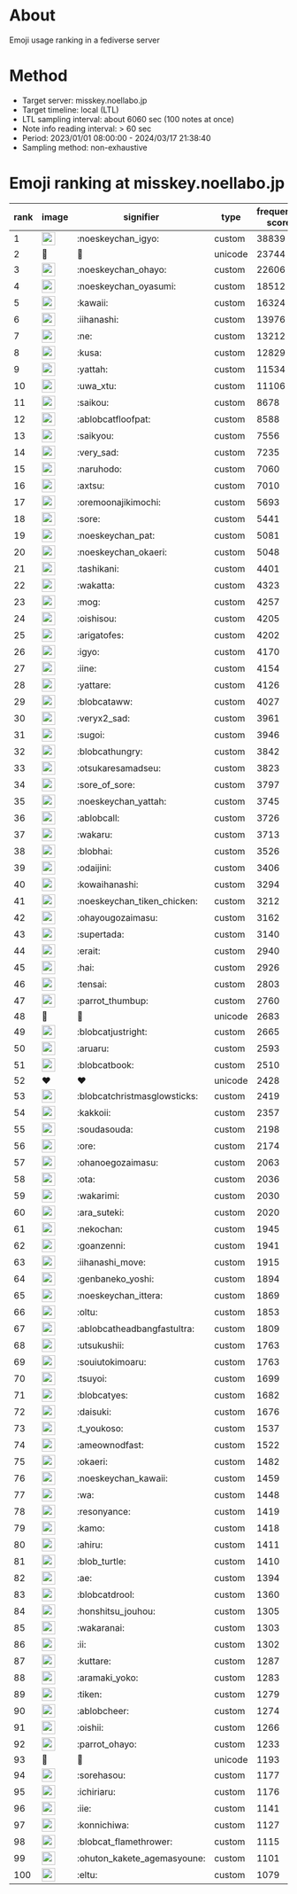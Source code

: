 # About
Emoji usage ranking in a fediverse server

# Method
- Target server: misskey.noellabo.jp
- Target timeline: local (LTL)
- LTL sampling interval: about 6060 sec (100 notes at once)
- Note info reading interval: > 60 sec
- Period: 2023/01/01 08:00:00 - 2024/03/17 21:38:40 
- Sampling method: non-exhaustive

# Emoji ranking at misskey.noellabo.jp

|rank|image|signifier|type|frequency score|
|----|----|----|----|----|
|1|<img height="24" src="https://misskey.noellabo.jp/emoji/noeskeychan_igyo.webp">|:noeskeychan_igyo:|custom|38839|
|2|🎉|🎉|unicode|23744|
|3|<img height="24" src="https://misskey.noellabo.jp/emoji/noeskeychan_ohayo.webp">|:noeskeychan_ohayo:|custom|22606|
|4|<img height="24" src="https://misskey.noellabo.jp/emoji/noeskeychan_oyasumi.webp">|:noeskeychan_oyasumi:|custom|18512|
|5|<img height="24" src="https://misskey.noellabo.jp/emoji/kawaii.webp">|:kawaii:|custom|16324|
|6|<img height="24" src="https://misskey.noellabo.jp/emoji/iihanashi.webp">|:iihanashi:|custom|13976|
|7|<img height="24" src="https://misskey.noellabo.jp/emoji/ne.webp">|:ne:|custom|13212|
|8|<img height="24" src="https://misskey.noellabo.jp/emoji/kusa.webp">|:kusa:|custom|12829|
|9|<img height="24" src="https://misskey.noellabo.jp/emoji/yattah.webp">|:yattah:|custom|11534|
|10|<img height="24" src="https://misskey.noellabo.jp/emoji/uwa_xtu.webp">|:uwa_xtu:|custom|11106|
|11|<img height="24" src="https://misskey.noellabo.jp/emoji/saikou.webp">|:saikou:|custom|8678|
|12|<img height="24" src="https://misskey.noellabo.jp/emoji/ablobcatfloofpat.webp">|:ablobcatfloofpat:|custom|8588|
|13|<img height="24" src="https://misskey.noellabo.jp/emoji/saikyou.webp">|:saikyou:|custom|7556|
|14|<img height="24" src="https://misskey.noellabo.jp/emoji/very_sad.webp">|:very_sad:|custom|7235|
|15|<img height="24" src="https://misskey.noellabo.jp/emoji/naruhodo.webp">|:naruhodo:|custom|7060|
|16|<img height="24" src="https://misskey.noellabo.jp/emoji/axtsu.webp">|:axtsu:|custom|7010|
|17|<img height="24" src="https://misskey.noellabo.jp/emoji/oremoonajikimochi.webp">|:oremoonajikimochi:|custom|5693|
|18|<img height="24" src="https://misskey.noellabo.jp/emoji/sore.webp">|:sore:|custom|5441|
|19|<img height="24" src="https://misskey.noellabo.jp/emoji/noeskeychan_pat.webp">|:noeskeychan_pat:|custom|5081|
|20|<img height="24" src="https://misskey.noellabo.jp/emoji/noeskeychan_okaeri.webp">|:noeskeychan_okaeri:|custom|5048|
|21|<img height="24" src="https://misskey.noellabo.jp/emoji/tashikani.webp">|:tashikani:|custom|4401|
|22|<img height="24" src="https://misskey.noellabo.jp/emoji/wakatta.webp">|:wakatta:|custom|4323|
|23|<img height="24" src="https://misskey.noellabo.jp/emoji/mog.webp">|:mog:|custom|4257|
|24|<img height="24" src="https://misskey.noellabo.jp/emoji/oishisou.webp">|:oishisou:|custom|4205|
|25|<img height="24" src="https://misskey.noellabo.jp/emoji/arigatofes.webp">|:arigatofes:|custom|4202|
|26|<img height="24" src="https://misskey.noellabo.jp/emoji/igyo.webp">|:igyo:|custom|4170|
|27|<img height="24" src="https://misskey.noellabo.jp/emoji/iine.webp">|:iine:|custom|4154|
|28|<img height="24" src="https://misskey.noellabo.jp/emoji/yattare.webp">|:yattare:|custom|4126|
|29|<img height="24" src="https://misskey.noellabo.jp/emoji/blobcataww.webp">|:blobcataww:|custom|4027|
|30|<img height="24" src="https://misskey.noellabo.jp/emoji/veryx2_sad.webp">|:veryx2_sad:|custom|3961|
|31|<img height="24" src="https://misskey.noellabo.jp/emoji/sugoi.webp">|:sugoi:|custom|3946|
|32|<img height="24" src="https://misskey.noellabo.jp/emoji/blobcathungry.webp">|:blobcathungry:|custom|3842|
|33|<img height="24" src="https://misskey.noellabo.jp/emoji/otsukaresamadseu.webp">|:otsukaresamadseu:|custom|3823|
|34|<img height="24" src="https://misskey.noellabo.jp/emoji/sore_of_sore.webp">|:sore_of_sore:|custom|3797|
|35|<img height="24" src="https://misskey.noellabo.jp/emoji/noeskeychan_yattah.webp">|:noeskeychan_yattah:|custom|3745|
|36|<img height="24" src="https://misskey.noellabo.jp/emoji/ablobcall.webp">|:ablobcall:|custom|3726|
|37|<img height="24" src="https://misskey.noellabo.jp/emoji/wakaru.webp">|:wakaru:|custom|3713|
|38|<img height="24" src="https://misskey.noellabo.jp/emoji/blobhai.webp">|:blobhai:|custom|3526|
|39|<img height="24" src="https://misskey.noellabo.jp/emoji/odaijini.webp">|:odaijini:|custom|3406|
|40|<img height="24" src="https://misskey.noellabo.jp/emoji/kowaihanashi.webp">|:kowaihanashi:|custom|3294|
|41|<img height="24" src="https://misskey.noellabo.jp/emoji/noeskeychan_tiken_chicken.webp">|:noeskeychan_tiken_chicken:|custom|3212|
|42|<img height="24" src="https://misskey.noellabo.jp/emoji/ohayougozaimasu.webp">|:ohayougozaimasu:|custom|3162|
|43|<img height="24" src="https://misskey.noellabo.jp/emoji/supertada.webp">|:supertada:|custom|3140|
|44|<img height="24" src="https://misskey.noellabo.jp/emoji/erait.webp">|:erait:|custom|2940|
|45|<img height="24" src="https://misskey.noellabo.jp/emoji/hai.webp">|:hai:|custom|2926|
|46|<img height="24" src="https://misskey.noellabo.jp/emoji/tensai.webp">|:tensai:|custom|2803|
|47|<img height="24" src="https://misskey.noellabo.jp/emoji/parrot_thumbup.webp">|:parrot_thumbup:|custom|2760|
|48|🍗|🍗|unicode|2683|
|49|<img height="24" src="https://misskey.noellabo.jp/emoji/blobcatjustright.webp">|:blobcatjustright:|custom|2665|
|50|<img height="24" src="https://misskey.noellabo.jp/emoji/aruaru.webp">|:aruaru:|custom|2593|
|51|<img height="24" src="https://misskey.noellabo.jp/emoji/blobcatbook.webp">|:blobcatbook:|custom|2510|
|52|❤|❤|unicode|2428|
|53|<img height="24" src="https://misskey.noellabo.jp/emoji/blobcatchristmasglowsticks.webp">|:blobcatchristmasglowsticks:|custom|2419|
|54|<img height="24" src="https://misskey.noellabo.jp/emoji/kakkoii.webp">|:kakkoii:|custom|2357|
|55|<img height="24" src="https://misskey.noellabo.jp/emoji/soudasouda.webp">|:soudasouda:|custom|2198|
|56|<img height="24" src="https://misskey.noellabo.jp/emoji/ore.webp">|:ore:|custom|2174|
|57|<img height="24" src="https://misskey.noellabo.jp/emoji/ohanoegozaimasu.webp">|:ohanoegozaimasu:|custom|2063|
|58|<img height="24" src="https://misskey.noellabo.jp/emoji/ota.webp">|:ota:|custom|2036|
|59|<img height="24" src="https://misskey.noellabo.jp/emoji/wakarimi.webp">|:wakarimi:|custom|2030|
|60|<img height="24" src="https://misskey.noellabo.jp/emoji/ara_suteki.webp">|:ara_suteki:|custom|2020|
|61|<img height="24" src="https://misskey.noellabo.jp/emoji/nekochan.webp">|:nekochan:|custom|1945|
|62|<img height="24" src="https://misskey.noellabo.jp/emoji/goanzenni.webp">|:goanzenni:|custom|1941|
|63|<img height="24" src="https://misskey.noellabo.jp/emoji/iihanashi_move.webp">|:iihanashi_move:|custom|1915|
|64|<img height="24" src="https://misskey.noellabo.jp/emoji/genbaneko_yoshi.webp">|:genbaneko_yoshi:|custom|1894|
|65|<img height="24" src="https://misskey.noellabo.jp/emoji/noeskeychan_ittera.webp">|:noeskeychan_ittera:|custom|1869|
|66|<img height="24" src="https://misskey.noellabo.jp/emoji/oltu.webp">|:oltu:|custom|1853|
|67|<img height="24" src="https://misskey.noellabo.jp/emoji/ablobcatheadbangfastultra.webp">|:ablobcatheadbangfastultra:|custom|1809|
|68|<img height="24" src="https://misskey.noellabo.jp/emoji/utsukushii.webp">|:utsukushii:|custom|1763|
|69|<img height="24" src="https://misskey.noellabo.jp/emoji/souiutokimoaru.webp">|:souiutokimoaru:|custom|1763|
|70|<img height="24" src="https://misskey.noellabo.jp/emoji/tsuyoi.webp">|:tsuyoi:|custom|1699|
|71|<img height="24" src="https://misskey.noellabo.jp/emoji/blobcatyes.webp">|:blobcatyes:|custom|1682|
|72|<img height="24" src="https://misskey.noellabo.jp/emoji/daisuki.webp">|:daisuki:|custom|1676|
|73|<img height="24" src="https://misskey.noellabo.jp/emoji/t_youkoso.webp">|:t_youkoso:|custom|1537|
|74|<img height="24" src="https://misskey.noellabo.jp/emoji/ameownodfast.webp">|:ameownodfast:|custom|1522|
|75|<img height="24" src="https://misskey.noellabo.jp/emoji/okaeri.webp">|:okaeri:|custom|1482|
|76|<img height="24" src="https://misskey.noellabo.jp/emoji/noeskeychan_kawaii.webp">|:noeskeychan_kawaii:|custom|1459|
|77|<img height="24" src="https://misskey.noellabo.jp/emoji/wa.webp">|:wa:|custom|1448|
|78|<img height="24" src="https://misskey.noellabo.jp/emoji/resonyance.webp">|:resonyance:|custom|1419|
|79|<img height="24" src="https://misskey.noellabo.jp/emoji/kamo.webp">|:kamo:|custom|1418|
|80|<img height="24" src="https://misskey.noellabo.jp/emoji/ahiru.webp">|:ahiru:|custom|1411|
|81|<img height="24" src="https://misskey.noellabo.jp/emoji/blob_turtle.webp">|:blob_turtle:|custom|1410|
|82|<img height="24" src="https://misskey.noellabo.jp/emoji/ae.webp">|:ae:|custom|1394|
|83|<img height="24" src="https://misskey.noellabo.jp/emoji/blobcatdrool.webp">|:blobcatdrool:|custom|1360|
|84|<img height="24" src="https://misskey.noellabo.jp/emoji/honshitsu_jouhou.webp">|:honshitsu_jouhou:|custom|1305|
|85|<img height="24" src="https://misskey.noellabo.jp/emoji/wakaranai.webp">|:wakaranai:|custom|1303|
|86|<img height="24" src="https://misskey.noellabo.jp/emoji/ii.webp">|:ii:|custom|1302|
|87|<img height="24" src="https://misskey.noellabo.jp/emoji/kuttare.webp">|:kuttare:|custom|1287|
|88|<img height="24" src="https://misskey.noellabo.jp/emoji/aramaki_yoko.webp">|:aramaki_yoko:|custom|1283|
|89|<img height="24" src="https://misskey.noellabo.jp/emoji/tiken.webp">|:tiken:|custom|1279|
|90|<img height="24" src="https://misskey.noellabo.jp/emoji/ablobcheer.webp">|:ablobcheer:|custom|1274|
|91|<img height="24" src="https://misskey.noellabo.jp/emoji/oishii.webp">|:oishii:|custom|1266|
|92|<img height="24" src="https://misskey.noellabo.jp/emoji/parrot_ohayo.webp">|:parrot_ohayo:|custom|1233|
|93|👀|👀|unicode|1193|
|94|<img height="24" src="https://misskey.noellabo.jp/emoji/sorehasou.webp">|:sorehasou:|custom|1177|
|95|<img height="24" src="https://misskey.noellabo.jp/emoji/ichiriaru.webp">|:ichiriaru:|custom|1176|
|96|<img height="24" src="https://misskey.noellabo.jp/emoji/iie.webp">|:iie:|custom|1141|
|97|<img height="24" src="https://misskey.noellabo.jp/emoji/konnichiwa.webp">|:konnichiwa:|custom|1127|
|98|<img height="24" src="https://misskey.noellabo.jp/emoji/blobcat_flamethrower.webp">|:blobcat_flamethrower:|custom|1115|
|99|<img height="24" src="https://misskey.noellabo.jp/emoji/ohuton_kakete_agemasyoune.webp">|:ohuton_kakete_agemasyoune:|custom|1101|
|100|<img height="24" src="https://misskey.noellabo.jp/emoji/eltu.webp">|:eltu:|custom|1079|
